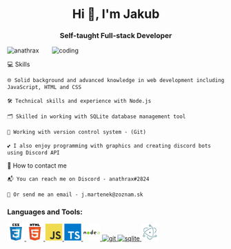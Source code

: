 <h1 align="center">Hi 👋, I'm Jakub</h1>
<h3 align="center">Self-taught Full-stack Developer</h3>

<img src="https://cdni.iconscout.com/illustration/premium/thumb/full-stack-software-development-engineering-programming-2974852-2487824.png" alt="coding" width="400" align="right" style="pointer-events:none;">

<p align="left"> <img src="https://komarev.com/ghpvc/?username=anathrax&label=Profile%20views&color=0e75b6&style=flat" alt="anathrax" /> </p>

💻 Skills

    🌐 Solid background and advanced knowledge in web development including JavaScript, HTML and CSS
    
    🛠️ Technical skills and experience with Node.js
    
    🗂️ Skilled in working with SQLite database management tool
    
    🔶 Working with version control system - (Git)
    
    💕 I also enjoy programming with graphics and creating discord bots using Discord API

🤝 How to contact me

    📬 You can reach me on Discord - anathrax#2824
    
    📩 Or send me an email - j.martenek@zoznam.sk

<h3 align="left">Languages and Tools:</h3>
<p align="left"> <a href="https://www.w3schools.com/css/" target="_blank" rel="noreferrer"> <img src="https://raw.githubusercontent.com/devicons/devicon/master/icons/css3/css3-original-wordmark.svg" alt="css3" width="40" height="40"/> </a> <a href="https://www.w3.org/html/" target="_blank" rel="noreferrer"> <img src="https://raw.githubusercontent.com/devicons/devicon/master/icons/html5/html5-original-wordmark.svg" alt="html5" width="40" height="40"/> </a> <a href="https://developer.mozilla.org/en-US/docs/Web/JavaScript" target="_blank" rel="noreferrer"> <img src="https://raw.githubusercontent.com/devicons/devicon/master/icons/javascript/javascript-original.svg" alt="javascript" width="40" height="40"/> </a> <a href="https://www.typescriptlang.org/" target="_blank" rel="noreferrer"> <img src="https://raw.githubusercontent.com/devicons/devicon/master/icons/typescript/typescript-original.svg" alt="typescript" width="40" height="40"/> </a> <a href="https://nodejs.org" target="_blank" rel="noreferrer"> <img src="https://raw.githubusercontent.com/devicons/devicon/master/icons/nodejs/nodejs-original-wordmark.svg" alt="nodejs" width="40" height="40"/> </a> <a href="https://git-scm.com/" target="_blank" rel="noreferrer"> <img src="https://www.vectorlogo.zone/logos/git-scm/git-scm-icon.svg" alt="git" width="40" height="40"/> </a> <a href="https://www.sqlite.org/" target="_blank" rel="noreferrer"> <img src="https://www.vectorlogo.zone/logos/sqlite/sqlite-icon.svg" alt="sqlite" width="40" height="40"/> </a>  <a href="https://www.electronjs.org" target="_blank" rel="noreferrer"> <img src="https://raw.githubusercontent.com/devicons/devicon/master/icons/electron/electron-original.svg" alt="electron" width="40" height="40"/> </a> </p>
